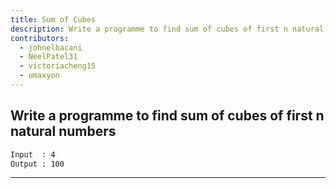 ```yaml
---
title: Sum of Cubes
description: Write a programme to find sum of cubes of first n natural numbers
contributors:
  - johnelbacani
  - NeelPatel31
  - victoriacheng15
  - umaxyon
---
```


## Write a programme to find sum of cubes of first n natural numbers

```txt
Input  : 4
Output : 100
```

---
